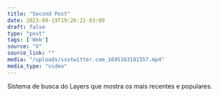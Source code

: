 ```yaml
---
title: "Second Post"
date: 2023-09-19T19:26:21-03:00
draft: false
type: "post"
tags: ['Web']
source: "X"
source_link: ""
media: "/uploads/ssstwitter.com_1695163181557.mp4"
media_type: "video"
---
```


Sistema de busca do Layers que mostra os mais recentes e populares.